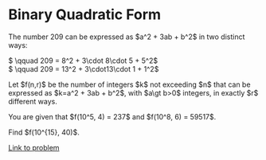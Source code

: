 # Binary Quadratic Form

<p>
The number 209 can be expressed as $a^2 + 3ab + b^2$ in two distinct ways:
</p>
<p>
$ \qquad 209 = 8^2 + 3\cdot 8\cdot 5 + 5^2$ <br />
$ \qquad 209 = 13^2 + 3\cdot13\cdot 1 + 1^2$
</p>
<p>
Let $f(n,r)$ be the number of integers $k$ not exceeding $n$ that can be expressed as $k=a^2 + 3ab + b^2$, with $a\gt b&gt;0$ integers, in exactly $r$ different ways.
</p>
<p>
You are given that $f(10^5, 4) = 237$ and $f(10^8, 6) = 59517$.
</p>
<p>
Find $f(10^{15}, 40)$.
</p>

[Link to problem](https://projecteuler.net/problem=586)
